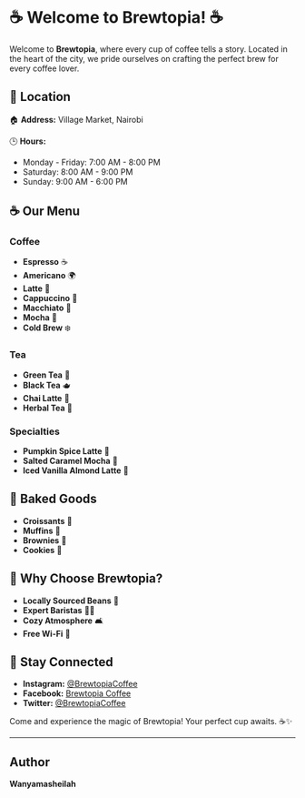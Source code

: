# ☕️ Welcome to Brewtopia! ☕️

Welcome to **Brewtopia**, where every cup of coffee tells a story. Located in the heart of the city, we pride ourselves on crafting the perfect brew for every coffee lover. 

## 📍 Location

🏠 **Address:**
Village Market, Nairobi

🕒 **Hours:**
- Monday - Friday: 7:00 AM - 8:00 PM
- Saturday: 8:00 AM - 9:00 PM
- Sunday: 9:00 AM - 6:00 PM

## ☕️ Our Menu

### Coffee
- **Espresso** ☕️
- **Americano** 🌍
- **Latte** 🥛
- **Cappuccino** 🥐
- **Macchiato** 🎨
- **Mocha** 🍫
- **Cold Brew** ❄️

### Tea
- **Green Tea** 🍃
- **Black Tea** 🫖
- **Chai Latte** 🌟
- **Herbal Tea** 🌼

### Specialties
- **Pumpkin Spice Latte** 🎃
- **Salted Caramel Mocha** 🍯
- **Iced Vanilla Almond Latte** 🌰

## 🍰 Baked Goods
- **Croissants** 🥐
- **Muffins** 🧁
- **Brownies** 🍫
- **Cookies** 🍪

## 🌟 Why Choose Brewtopia?
- **Locally Sourced Beans** 🌱
- **Expert Baristas** 👨‍🍳
- **Cozy Atmosphere** 🛋️
- **Free Wi-Fi** 📶

## 📱 Stay Connected
- **Instagram:** [@BrewtopiaCoffee](https://instagram.com/BrewtopiaCoffee)
- **Facebook:** [Brewtopia Coffee](https://facebook.com/BrewtopiaCoffee)
- **Twitter:** [@BrewtopiaCoffee](https://twitter.com/BrewtopiaCoffee)

Come and experience the magic of Brewtopia! Your perfect cup awaits. ☕✨

---

## Author
**Wanyamasheilah**
